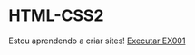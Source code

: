 # HTML-CSS2

 Estou aprendendo a criar sites!
<a href= "https://github.com/leoporto166/HTML-CSS2/EXERCICIOS/EX001/">Executar EX001</a>
